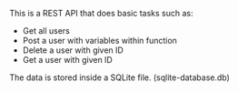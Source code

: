 This is a REST API that does basic tasks such as:

- Get all users
- Post a user with variables within function
- Delete a user with given ID
- Get a user with given ID

The data is stored inside a SQLite file. (sqlite-database.db)
